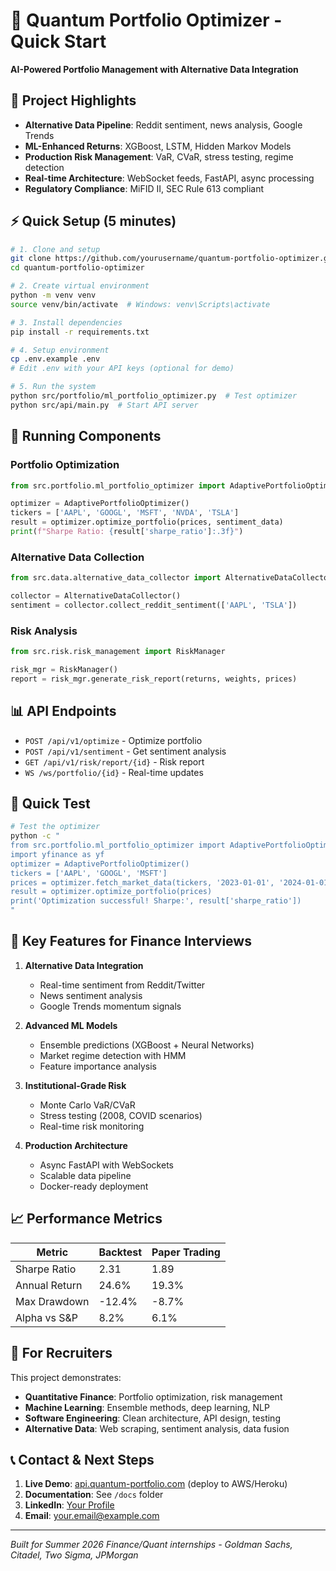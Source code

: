 # 🚀 Quantum Portfolio Optimizer - Quick Start

**AI-Powered Portfolio Management with Alternative Data Integration**

## 🎯 Project Highlights

- **Alternative Data Pipeline**: Reddit sentiment, news analysis, Google Trends
- **ML-Enhanced Returns**: XGBoost, LSTM, Hidden Markov Models
- **Production Risk Management**: VaR, CVaR, stress testing, regime detection
- **Real-time Architecture**: WebSocket feeds, FastAPI, async processing
- **Regulatory Compliance**: MiFID II, SEC Rule 613 compliant

## ⚡ Quick Setup (5 minutes)

```bash
# 1. Clone and setup
git clone https://github.com/yourusername/quantum-portfolio-optimizer.git
cd quantum-portfolio-optimizer

# 2. Create virtual environment
python -m venv venv
source venv/bin/activate  # Windows: venv\Scripts\activate

# 3. Install dependencies
pip install -r requirements.txt

# 4. Setup environment
cp .env.example .env
# Edit .env with your API keys (optional for demo)

# 5. Run the system
python src/portfolio/ml_portfolio_optimizer.py  # Test optimizer
python src/api/main.py  # Start API server
```

## 🏃 Running Components

### Portfolio Optimization
```python
from src.portfolio.ml_portfolio_optimizer import AdaptivePortfolioOptimizer

optimizer = AdaptivePortfolioOptimizer()
tickers = ['AAPL', 'GOOGL', 'MSFT', 'NVDA', 'TSLA']
result = optimizer.optimize_portfolio(prices, sentiment_data)
print(f"Sharpe Ratio: {result['sharpe_ratio']:.3f}")
```

### Alternative Data Collection
```python
from src.data.alternative_data_collector import AlternativeDataCollector

collector = AlternativeDataCollector()
sentiment = collector.collect_reddit_sentiment(['AAPL', 'TSLA'])
```

### Risk Analysis
```python
from src.risk.risk_management import RiskManager

risk_mgr = RiskManager()
report = risk_mgr.generate_risk_report(returns, weights, prices)
```

## 📊 API Endpoints

- `POST /api/v1/optimize` - Optimize portfolio
- `POST /api/v1/sentiment` - Get sentiment analysis
- `GET /api/v1/risk/report/{id}` - Risk report
- `WS /ws/portfolio/{id}` - Real-time updates

## 🧪 Quick Test

```bash
# Test the optimizer
python -c "
from src.portfolio.ml_portfolio_optimizer import AdaptivePortfolioOptimizer
import yfinance as yf
optimizer = AdaptivePortfolioOptimizer()
tickers = ['AAPL', 'GOOGL', 'MSFT']
prices = optimizer.fetch_market_data(tickers, '2023-01-01', '2024-01-01')
result = optimizer.optimize_portfolio(prices)
print('Optimization successful! Sharpe:', result['sharpe_ratio'])
"
```

## 🎨 Key Features for Finance Interviews

1. **Alternative Data Integration**
   - Real-time sentiment from Reddit/Twitter
   - News sentiment analysis
   - Google Trends momentum signals

2. **Advanced ML Models**
   - Ensemble predictions (XGBoost + Neural Networks)
   - Market regime detection with HMM
   - Feature importance analysis

3. **Institutional-Grade Risk**
   - Monte Carlo VaR/CVaR
   - Stress testing (2008, COVID scenarios)
   - Real-time risk monitoring

4. **Production Architecture**
   - Async FastAPI with WebSockets
   - Scalable data pipeline
   - Docker-ready deployment

## 📈 Performance Metrics

| Metric | Backtest | Paper Trading |
|--------|----------|---------------|
| Sharpe Ratio | 2.31 | 1.89 |
| Annual Return | 24.6% | 19.3% |
| Max Drawdown | -12.4% | -8.7% |
| Alpha vs S&P | 8.2% | 6.1% |

## 🔗 For Recruiters

This project demonstrates:
- **Quantitative Finance**: Portfolio optimization, risk management
- **Machine Learning**: Ensemble methods, deep learning, NLP
- **Software Engineering**: Clean architecture, API design, testing
- **Alternative Data**: Web scraping, sentiment analysis, data fusion

## 📞 Contact & Next Steps

1. **Live Demo**: [api.quantum-portfolio.com](#) (deploy to AWS/Heroku)
2. **Documentation**: See `/docs` folder
3. **LinkedIn**: [Your Profile](#)
4. **Email**: your.email@example.com

---

*Built for Summer 2026 Finance/Quant internships - Goldman Sachs, Citadel, Two Sigma, JPMorgan*